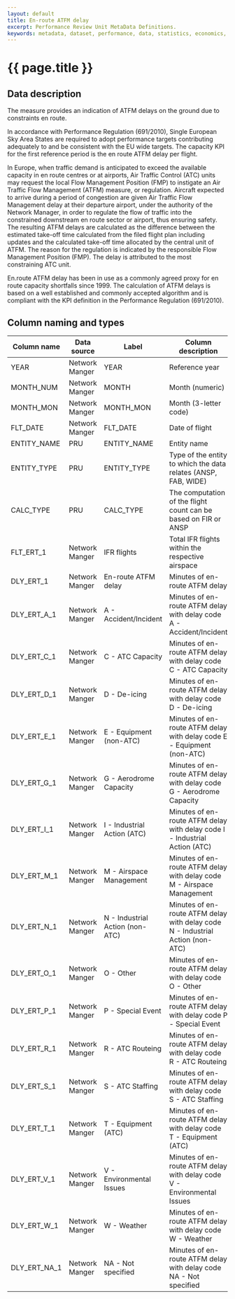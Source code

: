 ```yaml
---
layout: default
title: En-route ATFM delay
excerpt: Performance Review Unit MetaData Definitions.
keywords: metadata, dataset, performance, data, statistics, economics, air transport, flights, europe, cost efficiency
---
```

# {{ page.title }}

## Data description
<p>The measure provides an indication of ATFM delays on the ground due to constraints en route.</p>
<p>In accordance with Performance Regulation (691/2010), Single European Sky Area States are required to adopt performance targets contributing adequately to and be consistent with the EU wide targets. The capacity KPI for the first reference period is the en route ATFM delay per flight.</p>

<p>In Europe, when traffic demand is anticipated to exceed the available capacity in en route centres or at airports, Air Traffic Control (ATC) units may request the local Flow Management Position (FMP) to instigate an Air Traffic Flow Management (ATFM) measure, or regulation. Aircraft expected to arrive during a period of congestion are given Air Traffic Flow Management delay at their departure airport, under the authority of the Network Manager, in order to regulate the flow of traffic into the constrained downstream en route sector or airport, thus ensuring safety. The resulting ATFM delays are calculated as the difference between the estimated take-off time calculated from the filed flight plan including updates and the calculated take-off time allocated by the central unit of ATFM. The reason for the regulation is indicated by the responsible Flow Management Position (FMP). The delay is attributed to the most constraining ATC unit.</p>

<p>En.route ATFM delay has been in use as a commonly agreed proxy for en route capacity shortfalls since 1999. The calculation of ATFM delays is based on a well established and commonly accepted algorithm and is compliant with the KPI definition in the Performance Regulation (691/2010).</p>

## Column naming and types

| Column name  | Data source    | Label                           | Column description                                                             | Example    |
|--------------|----------------|---------------------------------|--------------------------------------------------------------------------------|------------|
| YEAR         | Network Manger | YEAR                            | Reference year                                                                 | 2015       |
| MONTH_NUM    | Network Manger | MONTH                           | Month (numeric)                                                                | 3          |
| MONTH_MON    | Network Manger | MONTH_MON                       | Month (3-letter code)                                                          | MAR        |
| FLT_DATE     | Network Manger | FLT_DATE                        | Date of flight                                                                 | 17/03/2015 |
| ENTITY_NAME  | PRU            | ENTITY_NAME                     | Entity name                                                                    | FAB CE     |
| ENTITY_TYPE  | PRU            | ENTITY_TYPE                     | Type of the entity to which the data relates (ANSP, FAB, WIDE)                 | FAB        |
| CALC_TYPE    | PRU            | CALC_TYPE                       | The computation of the flight count can be based on FIR or ANSP                | ANSP       |
| FLT_ERT_1    | Network Manger | IFR flights                     | Total IFR flights within the respective airspace                               | 3853       |
| DLY_ERT_1    | Network Manger | En-route ATFM delay             | Minutes of en-route ATFM delay                                                 | 0          |
| DLY_ERT_A_1  | Network Manger | A - Accident/Incident           | Minutes of en-route ATFM delay with delay code A - Accident/Incident           | 0          |
| DLY_ERT_C_1  | Network Manger | C - ATC Capacity                | Minutes of en-route ATFM delay with delay code C - ATC Capacity                | 0          |
| DLY_ERT_D_1  | Network Manger | D - De-icing                    | Minutes of en-route ATFM delay with delay code D - De-icing                    | 0          |
| DLY_ERT_E_1  | Network Manger | E - Equipment (non-ATC)         | Minutes of en-route ATFM delay with delay code E - Equipment (non-ATC)         | 0          |
| DLY_ERT_G_1  | Network Manger | G - Aerodrome Capacity          | Minutes of en-route ATFM delay with delay code G - Aerodrome Capacity          | 0          |
| DLY_ERT_I_1  | Network Manger | I - Industrial Action (ATC)     | Minutes of en-route ATFM delay with delay code I - Industrial Action (ATC)     | 0          |
| DLY_ERT_M_1  | Network Manger | M - Airspace Management         | Minutes of en-route ATFM delay with delay code M - Airspace Management         | 0          |
| DLY_ERT_N_1  | Network Manger | N - Industrial Action (non-ATC) | Minutes of en-route ATFM delay with delay code N - Industrial Action (non-ATC) | 0          |
| DLY_ERT_O_1  | Network Manger | O - Other                       | Minutes of en-route ATFM delay with delay code O - Other                       | 0          |
| DLY_ERT_P_1  | Network Manger | P - Special Event               | Minutes of en-route ATFM delay with delay code P - Special Event               | 0          |
| DLY_ERT_R_1  | Network Manger | R - ATC Routeing                | Minutes of en-route ATFM delay with delay code R - ATC Routeing                | 0          |
| DLY_ERT_S_1  | Network Manger | S - ATC Staffing                | Minutes of en-route ATFM delay with delay code S - ATC Staffing                | 0          |
| DLY_ERT_T_1  | Network Manger | T - Equipment (ATC)             | Minutes of en-route ATFM delay with delay code T - Equipment (ATC)             | 0          |
| DLY_ERT_V_1  | Network Manger | V - Environmental Issues        | Minutes of en-route ATFM delay with delay code V - Environmental Issues        | 0          |
| DLY_ERT_W_1  | Network Manger | W - Weather                     | Minutes of en-route ATFM delay with delay code W - Weather                     | 0          |
| DLY_ERT_NA_1 | Network Manger | NA - Not specified              | Minutes of en-route ATFM delay with delay code NA - Not specified              | 0          |

